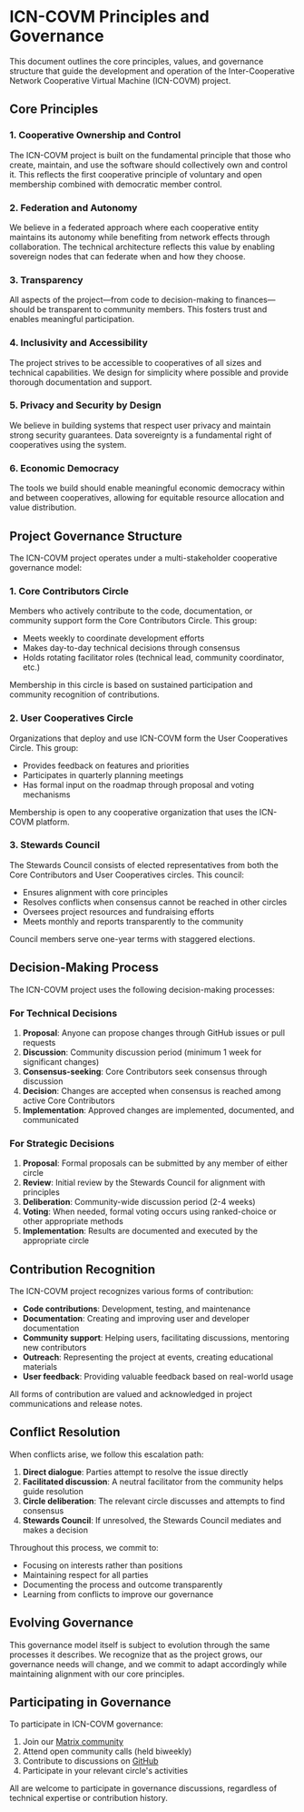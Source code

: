 # ICN-COVM Principles and Governance

This document outlines the core principles, values, and governance structure that guide the development and operation of the Inter-Cooperative Network Cooperative Virtual Machine (ICN-COVM) project.

## Core Principles

### 1. Cooperative Ownership and Control

The ICN-COVM project is built on the fundamental principle that those who create, maintain, and use the software should collectively own and control it. This reflects the first cooperative principle of voluntary and open membership combined with democratic member control.

### 2. Federation and Autonomy

We believe in a federated approach where each cooperative entity maintains its autonomy while benefiting from network effects through collaboration. The technical architecture reflects this value by enabling sovereign nodes that can federate when and how they choose.

### 3. Transparency

All aspects of the project—from code to decision-making to finances—should be transparent to community members. This fosters trust and enables meaningful participation.

### 4. Inclusivity and Accessibility

The project strives to be accessible to cooperatives of all sizes and technical capabilities. We design for simplicity where possible and provide thorough documentation and support.

### 5. Privacy and Security by Design

We believe in building systems that respect user privacy and maintain strong security guarantees. Data sovereignty is a fundamental right of cooperatives using the system.

### 6. Economic Democracy

The tools we build should enable meaningful economic democracy within and between cooperatives, allowing for equitable resource allocation and value distribution.

## Project Governance Structure

The ICN-COVM project operates under a multi-stakeholder cooperative governance model:

### 1. Core Contributors Circle

Members who actively contribute to the code, documentation, or community support form the Core Contributors Circle. This group:
- Meets weekly to coordinate development efforts
- Makes day-to-day technical decisions through consensus
- Holds rotating facilitator roles (technical lead, community coordinator, etc.)

Membership in this circle is based on sustained participation and community recognition of contributions.

### 2. User Cooperatives Circle

Organizations that deploy and use ICN-COVM form the User Cooperatives Circle. This group:
- Provides feedback on features and priorities
- Participates in quarterly planning meetings
- Has formal input on the roadmap through proposal and voting mechanisms

Membership is open to any cooperative organization that uses the ICN-COVM platform.

### 3. Stewards Council

The Stewards Council consists of elected representatives from both the Core Contributors and User Cooperatives circles. This council:
- Ensures alignment with core principles
- Resolves conflicts when consensus cannot be reached in other circles
- Oversees project resources and fundraising efforts
- Meets monthly and reports transparently to the community

Council members serve one-year terms with staggered elections.

## Decision-Making Process

The ICN-COVM project uses the following decision-making processes:

### For Technical Decisions

1. **Proposal**: Anyone can propose changes through GitHub issues or pull requests
2. **Discussion**: Community discussion period (minimum 1 week for significant changes)
3. **Consensus-seeking**: Core Contributors seek consensus through discussion
4. **Decision**: Changes are accepted when consensus is reached among active Core Contributors
5. **Implementation**: Approved changes are implemented, documented, and communicated

### For Strategic Decisions

1. **Proposal**: Formal proposals can be submitted by any member of either circle
2. **Review**: Initial review by the Stewards Council for alignment with principles
3. **Deliberation**: Community-wide discussion period (2-4 weeks)
4. **Voting**: When needed, formal voting occurs using ranked-choice or other appropriate methods
5. **Implementation**: Results are documented and executed by the appropriate circle

## Contribution Recognition

The ICN-COVM project recognizes various forms of contribution:

- **Code contributions**: Development, testing, and maintenance
- **Documentation**: Creating and improving user and developer documentation
- **Community support**: Helping users, facilitating discussions, mentoring new contributors
- **Outreach**: Representing the project at events, creating educational materials
- **User feedback**: Providing valuable feedback based on real-world usage

All forms of contribution are valued and acknowledged in project communications and release notes.

## Conflict Resolution

When conflicts arise, we follow this escalation path:

1. **Direct dialogue**: Parties attempt to resolve the issue directly
2. **Facilitated discussion**: A neutral facilitator from the community helps guide resolution
3. **Circle deliberation**: The relevant circle discusses and attempts to find consensus
4. **Stewards Council**: If unresolved, the Stewards Council mediates and makes a decision

Throughout this process, we commit to:
- Focusing on interests rather than positions
- Maintaining respect for all parties
- Documenting the process and outcome transparently
- Learning from conflicts to improve our governance

## Evolving Governance

This governance model itself is subject to evolution through the same processes it describes. We recognize that as the project grows, our governance needs will change, and we commit to adapt accordingly while maintaining alignment with our core principles.

## Participating in Governance

To participate in ICN-COVM governance:

1. Join our [Matrix community](https://matrix.to/#/#icn-covm:matrix.org)
2. Attend open community calls (held biweekly)
3. Contribute to discussions on [GitHub](https://github.com/cooperative-computing/icn-covm)
4. Participate in your relevant circle's activities

All are welcome to participate in governance discussions, regardless of technical expertise or contribution history. 